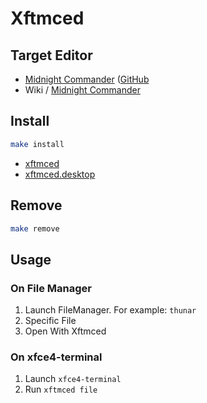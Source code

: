 
# Xftmced


## Target Editor

* [Midnight Commander](https://midnight-commander.org/) ([GitHub](https://github.com/MidnightCommander/mc)
* Wiki / [Midnight Commander](https://en.wikipedia.org/wiki/Midnight_Commander)




## Install

``` sh
make install
```

* [xftmced](xftmced)
* [xftmced.desktop](xftmced.desktop)

## Remove

``` sh
make remove
```

## Usage

### On File Manager

1. Launch FileManager. For example: `thunar`
2. Specific File
3. Open With Xftmced

### On xfce4-terminal

1. Launch `xfce4-terminal`
2. Run `xftmced file`
